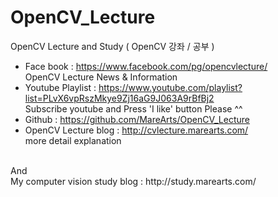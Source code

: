 # OpenCV_Lecture

OpenCV Lecture and Study ( OpenCV 강좌 / 공부 )
* Face book : https://www.facebook.com/pg/opencvlecture/
<br> OpenCV Lecture News & Information
* Youtube Playlist : https://www.youtube.com/playlist?list=PLvX6vpRszMkye9Zj16aG9J063A9rBfBj2
<br>  Subscribe youtube and Press 'I like' button Please ^^
* Github : https://github.com/MareArts/OpenCV_Lecture
* OpenCV Lecture blog : http://cvlecture.marearts.com/
<br> more detail explanation 
<br>
And <br>
My computer vision study blog : http://study.marearts.com/


